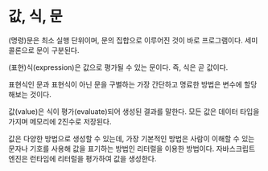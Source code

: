 # 값, 식, 문

(명령)문은 최소 실행 단위이며, 문의 집합으로 이루어진 것이 바로 프로그램이다.
세미콜론으로 문이 구분된다.

(표현)식(expression)은 값으로 평가될 수 있는 문이다. 즉, 식은 곧 값이다.

표현식인 문과 표현식이 아닌 문을 구별하는 가장 간단하고 명료한 방법은 변수에 할당해보는 것이다.

값(value)은 식이 평가(evaluate)되어 생성된 결과를 말한다.
모든 값은 데이터 타입을 가지며 메모리에 2진수로 저장된다.

값은 다양한 방법으로 생성할 수 있는데, 가장 기본적인 방법은 사람이 이해할 수 있는 문자나 기호를 사용해 값을 표기하는 방법인 리터럴을 이용한 방법이다.
자바스크립트 엔진은 런타임에 리터럴을 평가하여 값을 생성한다.
